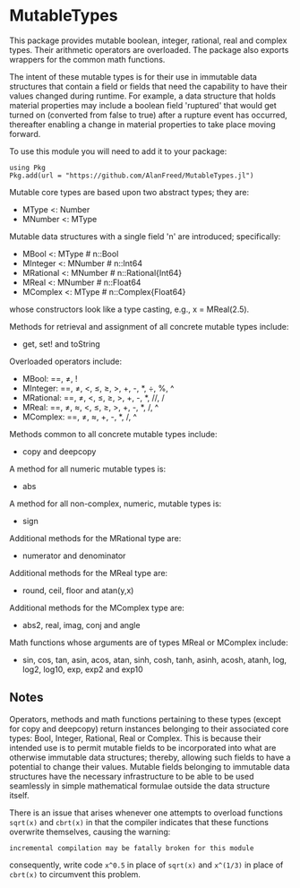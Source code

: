 # MutableTypes

This package provides mutable boolean, integer, rational, real and complex types. Their arithmetic operators are overloaded. The package also exports wrappers for the common math functions.

The intent of these mutable types is for their use in immutable data structures that contain a field or fields that need the capability to have their values changed during runtime. For example, a data structure that holds material properties may include a boolean field 'ruptured' that would get turned on (converted from false to true) after a rupture event has occurred, thereafter enabling a change in material properties to take place moving forward.

To use this module you will need to add it to your package:

```
using Pkg
Pkg.add(url = "https://github.com/AlanFreed/MutableTypes.jl")
```

Mutable core types are based upon two abstract types; they are:
  * MType     \<: Number
  * MNumber   \<: MType

Mutable data structures with a single field 'n' are introduced; specifically:
  * MBool     \<: MType      \# n::Bool
  * MInteger  \<: MNumber    \# n::Int64
  * MRational \<: MNumber    \# n::Rational\{Int64\}
  * MReal     \<: MNumber    \# n::Float64
  * MComplex  \<: MType      \# n::Complex\{Float64\}

whose constructors look like a type casting, e.g., x = MReal\(2.5\).

Methods for retrieval and assignment of all concrete mutable types include:
  * get, set! and toString

Overloaded operators include:
  * MBool:     ==, ≠, \!
  * MInteger:  ==, ≠, \<, ≤, ≥, \>, \+, \-, \*, ÷, %, ^
  * MRational: ==, ≠, \<, ≤, ≥, \>, \+, \-, \*, //, /
  * MReal:     ==, ≠, ≈, \<, ≤, ≥, \>, \+, \-, \*, /, ^
  * MComplex:  ==, ≠, ≈, \+, \-, \*, /, ^

Methods common to all concrete mutable types include:
  * copy and deepcopy

A method for all numeric mutable types is:
  * abs

A method for all non-complex, numeric, mutable types is:
  * sign

Additional methods for the MRational type are:
  * numerator and denominator

Additional methods for the MReal type are:
  * round, ceil, floor and atan(y,x)

Additional methods for the MComplex type are:
  * abs2, real, imag, conj and angle

Math functions whose arguments are of types MReal or MComplex include:
  * sin, cos, tan, asin, acos, atan, sinh, cosh, tanh, asinh, acosh, atanh, log, log2, log10, exp, exp2 and exp10

## Notes

Operators, methods and math functions pertaining to these types \(except for copy and deepcopy\) return instances belonging to their associated core types: Bool, Integer, Rational, Real or Complex. This is because their intended use is to permit mutable fields to be incorporated into what are otherwise immutable data structures; thereby, allowing such fields to have a potential to change their values. Mutable fields belonging to immutable data structures have the necessary infrastructure to be able to be used seamlessly in simple mathematical formulae outside the data structure itself.

There is an issue that arises whenever one attempts to overload functions `sqrt(x)` and `cbrt(x)` in that the compiler indicates that these functions overwrite themselves, causing the warning:

`
incremental compilation may be fatally broken for this module
`

consequently, write code `x^0.5` in place of `sqrt(x)` and `x^(1/3)` in place of `cbrt(x)` to circumvent this problem.
